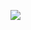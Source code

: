 [![](https://github-readme-stats.vercel.app/api?username=smarroufin&theme=dark)](https://github.com/anuraghazra/github-readme-stats)
